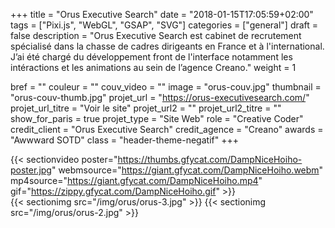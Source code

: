 +++
title = "Orus Executive Search"
date = "2018-01-15T17:05:59+02:00"
tags = ["Pixi.js", "WebGL", "GSAP", "SVG"]
categories = ["general"]
draft = false
description = "Orus Executive Search est cabinet de recrutement spécialisé dans la chasse de cadres dirigeants en France et à l'international. J’ai été chargé du développement front de l'interface notamment les intéractions et les animations au sein de l’agence Creano."
weight = 1

bref = ""
couleur = ""
couv_video = ""
image = "orus-couv.jpg"
thumbnail = "orus-couv-thumb.jpg"
projet_url = "https://orus-executivesearch.com/"
projet_url_titre = "Voir le site"
projet_url2 = ""
projet_url2_titre = ""
show_for_paris = true
projet_type = "Site Web"
role = "Creative Coder"
credit_client = "Orus Executive Search"
credit_agence = "Creano"
awards = "Awwward SOTD"
class = "header-theme-negatif"
+++
 
{{< sectionvideo poster="https://thumbs.gfycat.com/DampNiceHoiho-poster.jpg" webmsource="https://giant.gfycat.com/DampNiceHoiho.webm" mp4source="https://giant.gfycat.com/DampNiceHoiho.mp4" gif="https://zippy.gfycat.com/DampNiceHoiho.gif" >}}  
{{< sectionimg src="/img/orus/orus-3.jpg" >}}
{{< sectionimg src="/img/orus/orus-2.jpg" >}}